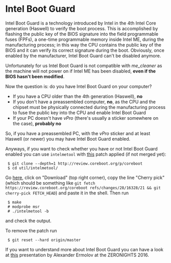 # Intel Boot Guard

Intel Boot Guard is a technology introduced by Intel in the 4th Intel Core generation (Haswell) to verify the boot process. This is accomplished by flashing the public key of the BIOS signature into the field programmable fuses (FPFs), a one-time programmable memory inside Intel ME, during the manufacturing process; in this way the CPU contains the public key of the BIOS and it can verify its correct signature during the boot. Obviously, once enabled by the manufacturer, Intel Boot Guard can't be disabled anymore.

Unfortunately for us Intel Boot Guard is not compatible with _me_cleaner_ as the machine will not power on if Intel ME has been disabled, **even if the BIOS hasn't been modified**.

Now the question is: do you have Intel Boot Guard on your computer?
 * If you have a CPU older than the 4th generation (Haswell), **no**
 * If you don't have a preassembled computer, **no**, as the CPU and the chipset must be physically connected during the manufacturing process to fuse the public key into the CPU and enable Intel Boot Guard
 * If your PC doesn't have _vPro_ (there's usually a sticker somewhere on the case), **probably no**

So, if you have a preassembled PC, with the _vPro_ sticker and at least Haswell (or newer) you may have Intel Boot Guard enabled.

Anyways, if you want to check whether you have or not Intel Boot Guard enabled you can use `intelmetool` with [this](https://review.coreboot.org/#/c/16328/) patch applied (if not merged yet):

     $ git clone --depth=1 http://review.coreboot.org/p/coreboot
     $ cd util/intelmetool/

Go [here](https://review.coreboot.org/#/c/16328/), click on "Download" (top right corner), copy the line "Cherry pick" (which should be something like `git fetch https://review.coreboot.org/coreboot refs/changes/28/16328/21 && git cherry-pick FETCH_HEAD`) and paste it in the shell. Then run

     $ make
     # modprobe msr
     # ./intelmetool -b

and check the output.

To remove the patch run

     $ git reset --hard origin/master

If you want to understand more about Intel Boot Guard you can have a look at [this](https://2016.zeronights.ru/wp-content/uploads/2017/03/Intel-BootGuard.pdf) presentation by Alexander Ermolov at the ZERONIGHTS 2016.